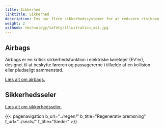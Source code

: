 ```yaml
---
title: Sikkerhed
linktitle: Sikkerhed
description: Evs har flere sikkerhedssystemer for at reducere risikoen for skader i tilfælde af en ulykke.
weight: 2
xsthumb: technology/safety/illustration_xst.jpg
---
```

<!-- markdownlint-disable MD033 -->

## Airbags

Airbags er en kritisk sikkerhedsfunktion i elektriske køretøjer (EV'er), designet til at beskytte føreren og passagererne i tilfælde af en kollision eller pludseligt sammenstød.

[Læs alt om airbags.](airbags/)


## Sikkerhedsseler

[Læs alt om sikkerhedsseler.](sikkerhedsseler/)

{{< pagenavigation b_url="../regen/" b_title="Regenerativ bremsning" f_url="../seats/" f_title="Sæder" >}}
